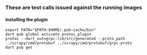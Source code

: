 ### These are test calls issued against the running images 
#### installing the plugin
`export PATH="$PATH:$HOME/.pub-cache/bin"`\
`dart pub global activate protoc_plugin`\
`protoc --dart_out=grpc:lib/src/generated --proto_path ../scrapy/cmd/protobuf ../scrapy/cmd/protobuf/grpc.proto`\
`dart pub get`
